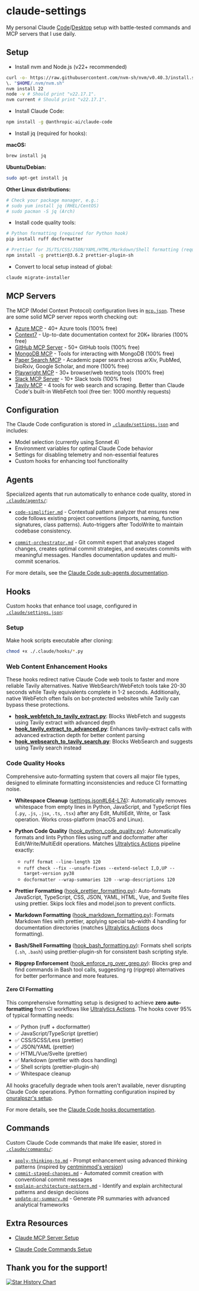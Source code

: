 # claude-settings

My personal Claude [Code](https://github.com/anthropics/claude-code)/[Desktop](https://claude.ai/download) setup with battle-tested commands and MCP servers that I use daily.

## Setup

- Install nvm and Node.js (v22+ recommended)

```bash
curl -o- https://raw.githubusercontent.com/nvm-sh/nvm/v0.40.3/install.sh | bash
\. "$HOME/.nvm/nvm.sh"
nvm install 22
node -v # Should print "v22.17.1".
nvm current # Should print "v22.17.1".
```

- Install Claude Code:

```bash
npm install -g @anthropic-ai/claude-code
```

- Install jq (required for hooks):

**macOS:**

```bash
brew install jq
```

**Ubuntu/Debian:**

```bash
sudo apt-get install jq
```

**Other Linux distributions:**

```bash
# Check your package manager, e.g.:
# sudo yum install jq (RHEL/CentOS)
# sudo pacman -S jq (Arch)
```

- Install code quality tools:

```bash
# Python formatting (required for Python hook)
pip install ruff docformatter

# Prettier for JS/TS/CSS/JSON/YAML/HTML/Markdown/Shell formatting (required for prettier hooks)
npm install -g prettier@3.6.2 prettier-plugin-sh
```

- Convert to local setup instead of global:

```bash
claude migrate-installer
```

## MCP Servers

The MCP (Model Context Protocol) configuration lives in [`mcp.json`](./mcp.json). These are some solid MCP server repos worth checking out:

- [Azure MCP](https://github.com/Azure/azure-mcp) - 40+ Azure tools (100% free)
- [Context7](https://github.com/upstash/context7) - Up-to-date documentation context for 20K+ libraries (100% free)
- [GitHub MCP Server](https://github.com/github/github-mcp-server) - 50+ GitHub tools (100% free)
- [MongoDB MCP](https://github.com/mongodb-js/mongodb-mcp-server) - Tools for interacting with MongoDB (100% free)
- [Paper Search MCP](https://github.com/openags/paper-search-mcp) - Academic paper search across arXiv, PubMed, bioRxiv, Google Scholar, and more (100% free)
- [Playwright MCP](https://github.com/microsoft/playwright-mcp) - 30+ browser/web testing tools (100% free)
- [Slack MCP Server](https://github.com/ubie-oss/slack-mcp-server) - 10+ Slack tools (100% free)
- [Tavily MCP](https://github.com/tavily-ai/tavily-mcp) - 4 tools for web search and scraping. Better than Claude Code's built-in WebFetch tool (free tier: 1000 monthly requests)

## Configuration

The Claude Code configuration is stored in [`.claude/settings.json`](./.claude/settings.json) and includes:

- Model selection (currently using Sonnet 4)
- Environment variables for optimal Claude Code behavior
- Settings for disabling telemetry and non-essential features
- Custom hooks for enhancing tool functionality

## Agents

Specialized agents that run automatically to enhance code quality, stored in [`.claude/agents/`](./.claude/agents/):

- [`code-simplifier.md`](./.claude/agents/code-simplifier.md) - Contextual pattern analyzer that ensures new code follows existing project conventions (imports, naming, function signatures, class patterns). Auto-triggers after TodoWrite to maintain codebase consistency.

- [`commit-orchestrator.md`](./.claude/agents/commit-orchestrator.md) - Git commit expert that analyzes staged changes, creates optimal commit strategies, and executes commits with meaningful messages. Handles documentation updates and multi-commit scenarios.

For more details, see the [Claude Code sub-agents documentation](https://docs.anthropic.com/en/docs/claude-code/sub-agents).

## Hooks

Custom hooks that enhance tool usage, configured in [`.claude/settings.json`](./.claude/settings.json):

### Setup

Make hook scripts executable after cloning:

```bash
chmod +x ./.claude/hooks/*.py
```

### Web Content Enhancement Hooks

These hooks redirect native Claude Code web tools to faster and more reliable Tavily alternatives. Native WebSearch/WebFetch tools take 20-30 seconds while Tavily equivalents complete in 1-2 seconds. Additionally, native WebFetch often fails on bot-protected websites while Tavily can bypass these protections.

- **[hook_webfetch_to_tavily_extract.py](./.claude/hooks/hook_webfetch_to_tavily_extract.py)**: Blocks WebFetch and suggests using Tavily extract with advanced depth
- **[hook_tavily_extract_to_advanced.py](./.claude/hooks/hook_tavily_extract_to_advanced.py)**: Enhances tavily-extract calls with advanced extraction depth for better content parsing
- **[hook_websearch_to_tavily_search.py](./.claude/hooks/hook_websearch_to_tavily_search.py)**: Blocks WebSearch and suggests using Tavily search instead

### Code Quality Hooks

Comprehensive auto-formatting system that covers all major file types, designed to eliminate formatting inconsistencies and reduce CI formatting noise.

- **Whitespace Cleanup** ([settings.json#L64-L74](./.claude/settings.json#L64-L74)): Automatically removes whitespace from empty lines in Python, JavaScript, and TypeScript files (`.py`, `.js`, `.jsx`, `.ts`, `.tsx`) after any Edit, MultiEdit, Write, or Task operation. Works cross-platform (macOS and Linux).

- **Python Code Quality** ([hook_python_code_quality.py](./.claude/hooks/hook_python_code_quality.py)): Automatically formats and lints Python files using ruff and docformatter after Edit/Write/MultiEdit operations. Matches [Ultralytics Actions](https://github.com/ultralytics/actions) pipeline exactly:
  - `ruff format --line-length 120`
  - `ruff check --fix --unsafe-fixes --extend-select I,D,UP --target-version py38`
  - `docformatter --wrap-summaries 120 --wrap-descriptions 120`
- **Prettier Formatting** ([hook_prettier_formatting.py](./.claude/hooks/hook_prettier_formatting.py)): Auto-formats JavaScript, TypeScript, CSS, JSON, YAML, HTML, Vue, and Svelte files using prettier. Skips lock files and model.json to prevent conflicts.

- **Markdown Formatting** ([hook_markdown_formatting.py](./.claude/hooks/hook_markdown_formatting.py)): Formats Markdown files with prettier, applying special tab-width 4 handling for documentation directories (matches [Ultralytics Actions](https://github.com/ultralytics/actions) docs formatting).

- **Bash/Shell Formatting** ([hook_bash_formatting.py](./.claude/hooks/hook_bash_formatting.py)): Formats shell scripts (`.sh`, `.bash`) using prettier-plugin-sh for consistent bash scripting style.

- **Ripgrep Enforcement** ([hook_enforce_rg_over_grep.py](./.claude/hooks/hook_enforce_rg_over_grep.py)): Blocks grep and find commands in Bash tool calls, suggesting rg (ripgrep) alternatives for better performance and more features.

#### Zero CI Formatting

This comprehensive formatting setup is designed to achieve **zero auto-formatting** from CI workflows like [Ultralytics Actions](https://github.com/ultralytics/actions). The hooks cover 95% of typical formatting needs:

- ✅ Python (ruff + docformatter)
- ✅ JavaScript/TypeScript (prettier)
- ✅ CSS/SCSS/Less (prettier)
- ✅ JSON/YAML (prettier)
- ✅ HTML/Vue/Svelte (prettier)
- ✅ Markdown (prettier with docs handling)
- ✅ Shell scripts (prettier-plugin-sh)
- ✅ Whitespace cleanup

All hooks gracefully degrade when tools aren't available, never disrupting Claude Code operations. Python formatting configuration inspired by [onuralpszr's setup](https://github.com/onuralpszr/onuralpszr/blob/main/configs/git-hooks/pre-commit-line-120).

For more details, see the [Claude Code hooks documentation](https://docs.anthropic.com/en/docs/claude-code/hooks).

## Commands

Custom Claude Code commands that make life easier, stored in [`.claude/commands/`](./.claude/commands/):

- [`apply-thinking-to.md`](./.claude/commands/apply-thinking-to.md) - Prompt enhancement using advanced thinking patterns (inspired by [centminmod's version](https://github.com/centminmod/my-claude-code-setup/blob/master/.claude/commands/anthropic/apply-thinking-to.md))
- [`commit-staged-changes.md`](./.claude/commands/commit-staged-changes.md) - Automated commit creation with conventional commit messages
- [`explain-architecture-pattern.md`](./.claude/commands/explain-architecture-pattern.md) - Identify and explain architectural patterns and design decisions
- [`update-pr-summary.md`](./.claude/commands/update-pr-summary.md) - Generate PR summaries with advanced analytical frameworks

## Extra Resources

- [Claude MCP Server Setup](https://docs.anthropic.com/en/docs/claude-code/mcp#project-scope)

- [Claude Code Commands Setup](https://docs.anthropic.com/en/docs/claude-code/slash-commands#command-types)

## Thank you for the support!

[![Star History Chart](https://api.star-history.com/svg?repos=fcakyon/claude-settings&type=Date)](https://www.star-history.com/#fcakyon/claude-settings&Date)
